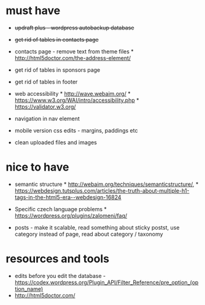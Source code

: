 # must have

* <s>updraft plus - wordpress autobackup database</s>
* <s>get rid of tables in contacts page</s>
* contacts page - remove text from theme files
        * http://html5doctor.com/the-address-element/
* get rid of tables in sponsors page
* get rid of tables in footer

* web accessibility 
        * http://wave.webaim.org/
        * https://www.w3.org/WAI/intro/accessibility.php
        * https://validator.w3.org/

* navigation in nav element
* mobile version css edits - margins, paddings etc
* clean uploaded files and images

# nice to have

* semantic structure 
        * http://webaim.org/techniques/semanticstructure/, 
        * https://webdesign.tutsplus.com/articles/the-truth-about-multiple-h1-tags-in-the-html5-era--webdesign-16824

* Specific czech language problems 
        * https://wordpress.org/plugins/zalomeni/faq/
* posts  - make it scalable, read something about sticky postst, use category instead of page, read about category / taxonomy


# resources and tools
* edits before you edit the database - https://codex.wordpress.org/Plugin_API/Filter_Reference/pre_option_(option_name)
* http://html5doctor.com/